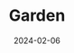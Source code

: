 ---
title: Garden
date: "2024-02-06" # album date, used for sorting (newest first).
description: Japanese garden
featured_image: "img/P1050472.jpeg" # (No need if use feature.jpg)
weight: 1 #  can be used to adjust sort order.
sort_by: Name # Exif.Date
sort_order: desc
---
